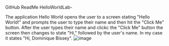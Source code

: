GitHub ReadMe HelloWorldLab-

The application Hello World opens the user to a screen stating "Hello World!" and prompts the user to type their name and then hit the "Click Me" button.
After the user types their name and clickc the "Click Me" button the screen then changes to state "Hi," followed by the user's name. In my case it states "Hi, Dominique Bissey".
![image](https://github.com/user-attachments/assets/1ed3bfc3-f613-47a8-a98c-fa16ddd881db)
